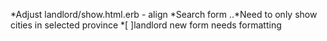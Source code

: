*Adjust landlord/show.html.erb - align
*Search form
..*Need to only show cities in selected province
*[ ]landlord new form needs formatting
